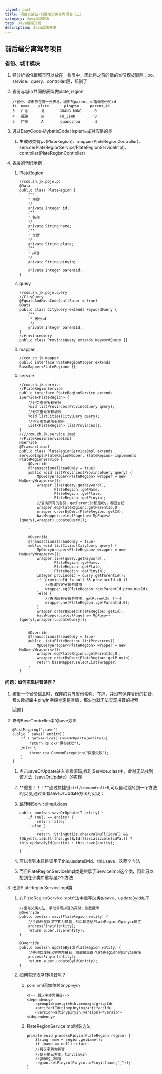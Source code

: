 ```yaml
---
layout: post
title: 项目实战四-前后端分离驾考项目（三）
category: Java后端开发
tags: Java后端开发
description: Java后端开发
---  
```


## 前后端分离驾考项目

### 省份、城市模块
1. 经分析省份跟城市可以放在一张表中，因此将之前的做的省份模板删除：po、service、query、controller层，都删了
2. 省份与城市共同的表叫做plate_region
    
    ```
    //省份、城市放在同一张表格，城市的parent_id指向省份的id
    id  name    plate       pingyin     parent_id
    3   广东      粤       GUANG_DONG      0
    4   福建      闽       FU_JIAN         0
    5   广州      A        guangzhou       3
    ```
3. 通过EasyCode-MybatisCodeHepler生成对应层的类
    1. 生成的类有po(PlateRegion)、mapper(PlateRegionController)、service(PlateRegionService/PlateRegionServiceImpl)、controller(PlateRegionController)
4. 各层的代码示例
    1. PlateRegion
        
        ```
        //com.zh.jk.pojo.po
        @Data
        public class PlateRegion {
            /**
            * 主键
            */
            private Integer id;
            /**
            * 名称
            */
            private String name;
            /**
            * 车牌
            */
            private String plate;
            /**
            * 拼音
            */
            private String pinyin;
            
            private Integer parentId;
        }
        ```
    2. query
        
        ```
        //com.zh.jk.pojo.query
        //CityQuery
        @EqualsAndHashCode(callSuper = true)
        @Data
        public class CityQuery extends KeywordQuery {
            /**
             * 省份id
             */
            private Integer parentId;
        }
        //ProvinceQuery
        public class ProvinceQuery extends KeywordQuery {}
        ```
    3. mapper
        
        ```
        //com.zh.jk.mapper
        public interface PlateRegionMapper extends BaseMapper<PlateRegion> {}
        ```
    4. service
        
        ```
        //com.zh.jk.service
        //PlateRegionService
        public interface PlateRegionService extends IService<PlateRegion> {
            //分页查询所有省份
            void listProvinces(ProvinceQuery query);
            //分页查询所有城市
            void listCities(CityQuery query);
            //不分页查询所有省份
            List<PlateRegion> listProvinces();
        }
        ////com.zh.jk.service.impl
        //PlateRegionServiceImpl
        @Service
        @Transactional
        public class PlateRegionServiceImpl extends ServiceImpl<PlateRegionMapper, PlateRegion> implements PlateRegionService {       
            @Override
            @Transactional(readOnly = true)
            public void listProvinces(ProvinceQuery query) {
                MpQueryWrapper<PlateRegion> wrapper = new MpQueryWrapper<>();
                wrapper.like(query.getKeyword(),
                        PlateRegion::getName,
                        PlateRegion::getPlate,
                        PlateRegion::getPinyin);
                //查询所有的省份，getParentId都是0的，都是省份
                wrapper.eq(PlateRegion::getParentId,0);
                wrapper.orderByDesc(PlateRegion::getId);
                baseMapper.selectPage(new MpPage<>(query),wrapper).updateQuery();
        
            }
        
            @Override
            @Transactional(readOnly = true)
            public void listCities(CityQuery query) {
                MpQueryWrapper<PlateRegion> wrapper = new MpQueryWrapper<>();
                wrapper.like(query.getKeyword(),
                        PlateRegion::getName,
                        PlateRegion::getPlate,
                        PlateRegion::getPinyin);
                Integer provinceId = query.getParentId();
                if (provinceId != null && provinceId >0 ){
                    //查询指定省份的城市
                    wrapper.eq(PlateRegion::getParentId,provinceId);
                }else {
                    //查询所有省份的城市，getParentId ！= 0
                    wrapper.ne(PlateRegion::getParentId,0);
                }
                wrapper.orderByDesc(PlateRegion::getId);
                baseMapper.selectPage(new MpPage<>(query),wrapper).updateQuery();
            }
        
            @Override
            @Transactional(readOnly = true)
            public List<PlateRegion> listProvinces() {
                MpQueryWrapper<PlateRegion> wrapper = new MpQueryWrapper<>();
                wrapper.eq(PlateRegion::getParentId,0);
                wrapper.orderByDesc(PlateRegion::getPinyin);
                return baseMapper.selectList(wrapper);
            }
        }
        ```
    
#### 问题：如何实现拼音保存？
1. 编辑一个省份信息时，保存的只有省份名称、车牌，并没有保存省份的拼音，那么数据库中pinyin字段肯定是空值，那么也就无法实现拼音的搜索
    
    ![图1](https://gitee.com/zhonghua123/blogimgs/raw/master/img/javazh-42.png)
2. 查询BaseController中的save方法
    
    ```
    @PostMapping("/save")
    public R save(T entity){
        if ( getService().saveOrUpdate(entity)){
            return Rs.ok("保存成功");
        }else {
            throw new CommonException("保存失败");
        }
    }
    ```
    
    1. 点击saveOrUpdate进入查看源码,找到IService.class中，此时无法找到该方法（saveOrUpdate）的实现
    2. **重要！！！**通过快捷键`ctrl/command+alt+B`,可以自动跳转到一个方法的实现,通过查看saveOrUpdate方法的实现：
    3. 跳转到ServiceImpl.class
        
        ```
        public boolean saveOrUpdate(T entity) {
            if (null == entity) {
                return false;
            } else {
                ...
                return !StringUtils.checkValNull(idVal) && !Objects.isNull(this.getById((Serializable)idVal)) ? this.updateById(entity) : this.save(entity);
            }
        }
        ```
    4. 可以看到本质是调用了this.updateById、this.save，这两个方法
    5. 而且PlateRegionServiceImpl类是继承了ServiceImpl这个类，因此可以想到在子类中重写这2个方法
3. 改造PlateRegionServiceImpl类
    1. 在PlateRegionServiceImpl方法中重写父类的save、updateById如下
        
        ```
        //重写父类方法，手动实现拼音的存储，到数据库
        @Override
        public boolean save(PlateRegion entity) {
            //手动处理将汉字转为拼音，然后赋值给PlateRegion的pinyin属性
            processPinyin(entity);
            return super.save(entity);
        }
    
        @Override
        public boolean updateById(PlateRegion entity) {
            //手动处理将汉字转为拼音，然后赋值给PlateRegion的pinyin属性
            processPinyin(entity);
            return super.updateById(entity);
        }
        ```
    2. 如何实现汉字转拼音呢？
        1. pom.xml添加依赖tinypinyin
            
            ```
            <!-- 将汉字转为拼音-->
            <dependency>
                <groupId>com.github.promeg</groupId>
                <artifactId>tinypinyin</artifactId>
                <version>${tinypinyin.version}</version>
            </dependency>
            ```
        2. PlateRegionServiceImpl封装方法
            
            ```
            private void processPinyin(PlateRegion region) {
                String name = region.getName();
                if (name == null) return;
                //将汉字转为拼音
                //使用第三方库，tinypinyin
                //guang_dong
                region.setPinyin(Pinyin.toPinyin(name,"_"));
            }
            ```

